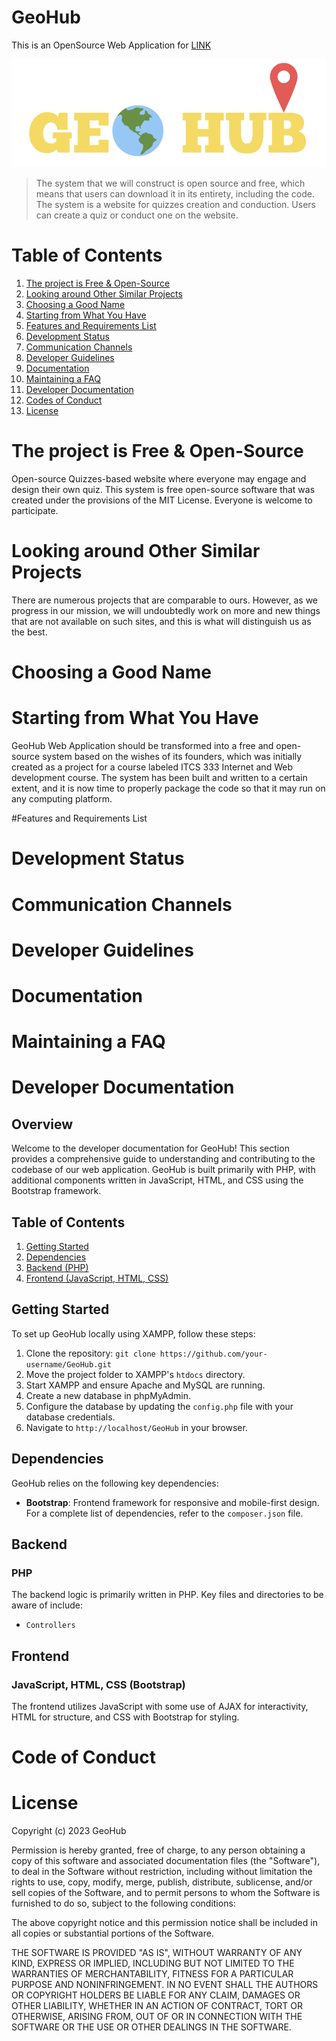 # GeoHub
This is an OpenSource Web Application for <a href="https://geohub.great-site.net/ITCS333-Project/mainpage.php">LINK</a>
<p align="center">
  <img src="public/333 Icons-Fonts-Colors/Screenshot_2023-05-06_at_3.24.04_PM-removebg-preview.png" alt="GeoHub Logo">
</p>

> The system that we will construct is open source and free, which means that users can download it in its entirety, including the code.
> The system is a website for quizzes creation and conduction.
> Users can create a  quiz or conduct one on the website.

# Table of Contents

1. [The project is Free & Open-Source](#The-project-is-Free-&-Open-Source)
2. [Looking around Other Similar Projects](#Looking-around-Other-Similar-Projects)
3. [Choosing a Good Name](#choose-a-good-name)
4. [Starting from What You Have](#Starting-from-What-You-Have)
5. [Features and Requirements List](#features-and-requirements-list)
6. [Development Status](#development-status)
7. [Communication Channels](#communication-channels)
8. [Developer Guidelines](#developer-guidelines)
9. [Documentation](#documentation)
10. [Maintaining a FAQ](#maintaining-a-faq)
11. [Developer Documentation](#developer-documentation)
12. [Codes of Conduct](#codes-of-conduct)
13. [License](#License)


# The project is Free & Open-Source
Open-source Quizzes-based website where everyone may engage and design their own quiz.
This system is free open-source software that was created under the provisions of the MIT License. Everyone is welcome to participate.

# Looking around Other Similar Projects
There are numerous projects that are comparable to ours. However, as we progress in our mission, we will undoubtedly work on more and new things that are not available on such sites, and this is what will distinguish us as the best.
 
# Choosing a Good Name

# Starting from What You Have
GeoHub Web Application should be transformed into a free and open-source system based on the wishes of its founders, which was initially created as a project for a course labeled ITCS 333 Internet and Web development course. The system has been built and written to a certain extent, and it is now time to properly package the code so that it may run on any computing platform. 

#Features and Requirements List

# Development Status

# Communication Channels

# Developer Guidelines

# Documentation

# Maintaining a FAQ

# Developer Documentation

## Overview

Welcome to the developer documentation for GeoHub! This section provides a comprehensive guide to understanding and contributing to the codebase of our web application. GeoHub is built primarily with PHP, with additional components written in JavaScript, HTML, and CSS using the Bootstrap framework.

## Table of Contents

1. [Getting Started](#getting-started)
2. [Dependencies](#dependencies)
3. [Backend (PHP)](#backend)
4. [Frontend (JavaScript, HTML, CSS)](#frontend)

## Getting Started

To set up GeoHub locally using XAMPP, follow these steps:

1. Clone the repository: `git clone https://github.com/your-username/GeoHub.git`
2. Move the project folder to XAMPP's `htdocs` directory.
3. Start XAMPP and ensure Apache and MySQL are running.
4. Create a new database in phpMyAdmin.
5. Configure the database by updating the `config.php` file with your database credentials.
6. Navigate to `http://localhost/GeoHub` in your browser.

## Dependencies

GeoHub relies on the following key dependencies:

- **Bootstrap**: Frontend framework for responsive and mobile-first design.
For a complete list of dependencies, refer to the `composer.json` file.

## Backend

### PHP

The backend logic is primarily written in PHP. Key files and directories to be aware of include:
- `Controllers`

## Frontend

### JavaScript, HTML, CSS (Bootstrap)

The frontend utilizes JavaScript with some use of AJAX for interactivity, HTML for structure, and CSS with Bootstrap for styling.

# Code of Conduct

# License

Copyright (c) 2023 GeoHub

Permission is hereby granted, free of charge, to any person obtaining a copy
of this software and associated documentation files (the "Software"), to deal
in the Software without restriction, including without limitation the rights
to use, copy, modify, merge, publish, distribute, sublicense, and/or sell
copies of the Software, and to permit persons to whom the Software is
furnished to do so, subject to the following conditions:

The above copyright notice and this permission notice shall be included in all
copies or substantial portions of the Software.

THE SOFTWARE IS PROVIDED "AS IS", WITHOUT WARRANTY OF ANY KIND, EXPRESS OR
IMPLIED, INCLUDING BUT NOT LIMITED TO THE WARRANTIES OF MERCHANTABILITY,
FITNESS FOR A PARTICULAR PURPOSE AND NONINFRINGEMENT. IN NO EVENT SHALL THE
AUTHORS OR COPYRIGHT HOLDERS BE LIABLE FOR ANY CLAIM, DAMAGES OR OTHER
LIABILITY, WHETHER IN AN ACTION OF CONTRACT, TORT OR OTHERWISE, ARISING FROM,
OUT OF OR IN CONNECTION WITH THE SOFTWARE OR THE USE OR OTHER DEALINGS IN THE
SOFTWARE.
